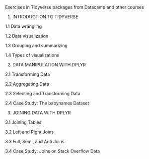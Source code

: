 Exercises in Tidyverse packages from Datacamp and other courses

1. INTRODUCTION TO TIDYVERSE

1.1 Data wrangling

1.2 Data visualization

1.3 Grouping and summarizing

1.4 Types of visualizations

2. DATA MANIPULATION WITH DPLYR

2.1 Transforming Data

2.2 Aggregating Data

2.3 Selecting and Transforming Data

2.4 Case Study: The babynames Dataset

3. JOINING DATA WITH DPLYR

3.1  Joining Tables

3.2 Left and Right Joins

3.3 Full, Semi, and Anti Joins

3.4 Case Study: Joins on Stack Overflow Data
